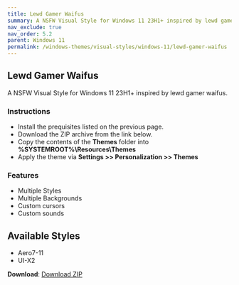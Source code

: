 ```yaml
---
title: Lewd Gamer Waifus
summary: A NSFW Visual Style for Windows 11 23H1+ inspired by lewd gamer waifus.
nav_exclude: true
nav_order: 5.2
parent: Windows 11
permalink: /windows-themes/visual-styles/windows-11/lewd-gamer-waifus
---
```


## Lewd Gamer Waifus
A NSFW Visual Style for Windows 11 23H1+ inspired by lewd gamer waifus.

<!-- <img align="center" src="" alt="Preview" /> -->

### Instructions

- Install the prequisites listed on the previous page.
- Download the ZIP archive from the link below.
- Copy the contents of the **Themes** folder into **%SYSTEMROOT%\Resources\Themes**
- Apply the theme via **Settings >> Personalization >> Themes**

### Features

- Multiple Styles
- Multiple Backgrounds
- Custom cursors
- Custom sounds

## Available Styles

- Aero7-11
- UI-X2

**Download**: [Download ZIP](https://gitlab.com/the-back-room/visual-styles/windows-11/nsfw/lewd-gamer-waifus/-/archive/main/lewd-gamer-waifus-main.zip)